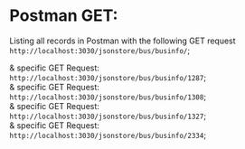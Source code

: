 # Postman GET:

Listing all records in Postman with the following GET request `http://localhost:3030/jsonstore/bus/businfo/`; <br>

& specific GET Request: `http://localhost:3030/jsonstore/bus/businfo/1287`; <br>
& specific GET Request: `http://localhost:3030/jsonstore/bus/businfo/1308`; <br>
& specific GET Request: `http://localhost:3030/jsonstore/bus/businfo/1327`; <br>
& specific GET Request: `http://localhost:3030/jsonstore/bus/businfo/2334`; <br>
